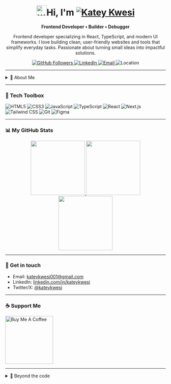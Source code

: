 <!-- ====== HEADER / BANNER ====== -->
<div align="center">
<h1 align="center">
    <img src="https://github.com/blackcater/blackcater/raw/main/images/Hi.gif" height="32" alt="wave"/>Hi, I'm 
  <a href="https://github.com/Kateykwesi" target="_blank">
    <img src="https://img.shields.io/badge/Katey%20Kwesi-ff3068?style=for-the-badge&logoColor=white&labelColor=0d1117" alt="Katey Kwesi"/>
  </a>
</h1>


  <p><strong>Frontend Developer • Builder • Debugger</strong></p>

  <p>
   Frontend developer specializing in React, TypeScript, and modern UI frameworks. I love building clean, user-friendly websites and tools that simplify everyday tasks. Passionate about turning small ideas into impactful solutions.
  </p>

  <!-- Badges (radical theme) -->
  <a href="https://github.com/Kateykwesi?tab=followers">
    <img src="https://img.shields.io/github/followers/Kateykwesi?style=social&label=Follow" alt="GitHub Followers">
  </a>
  <a href="https://www.linkedin.com/in/kateykwesi/">
    <img src="https://img.shields.io/badge/LinkedIn-ff3068?style=flat&logo=linkedin&logoColor=white&labelColor=0d1117" alt="LinkedIn">
  </a>
  <a href="mailto:kateykwesi001@gmail.com">
    <img src="https://img.shields.io/badge/Email-ff3068?style=flat&logo=gmail&logoColor=white&labelColor=0d1117" alt="Email">
  </a>
  <img src="https://img.shields.io/badge/Location-Accra%2C%20Ghana-ff3068?style=flat&labelColor=0d1117" alt="Location">
</div>

---

<details>
  <summary>🚀 About Me</summary>
  <br/>

 I chose software engineering because I believe technology should make life easier and create opportunities.
 I’m inspired by how simple tools can solve everyday problems.

  - 🎯 **Mission:** Build products that improve lives at scale with clean design and clear purpose. 
  - 💡 **I enjoy:** turning messy problems into useful, working features.
  - 🧭 **Current focus:** Frontend engineering (React + TypeScript) while sharpening my foundations. 
  - 🤝 **Open to:** internships, junior frontend roles, and meaningful open-source collaborations.
</details>

---

### 🧰 Tech Toolbox
<div align="left">
<img alt="HTML5" src="https://img.shields.io/badge/HTML5-ff3068?logo=html5&logoColor=white&labelColor=0d1117"> 
<img alt="CSS3" src="https://img.shields.io/badge/CSS3-ff3068?logo=css3&logoColor=white&labelColor=0d1117"> 
<img alt="JavaScript" src="https://img.shields.io/badge/JavaScript-ff3068?logo=javascript&logoColor=white&labelColor=0d1117">
<img alt="TypeScript" src="https://img.shields.io/badge/TypeScript-ff3068?logo=typescript&logoColor=white&labelColor=0d1117">
<img alt="React" src="https://img.shields.io/badge/React-ff3068?logo=react&logoColor=white&labelColor=0d1117">
<img alt="Next.js" src="https://img.shields.io/badge/Next.js-ff3068?logo=nextdotjs&logoColor=white&labelColor=0d1117">
<img alt="Tailwind CSS" src="https://img.shields.io/badge/Tailwind-ff3068?logo=tailwindcss&logoColor=white&labelColor=0d1117">
<img alt="Git" src="https://img.shields.io/badge/Git-ff3068?logo=git&logoColor=white&labelColor=0d1117">
<img alt="Figma" src="https://img.shields.io/badge/Figma-ff3068?logo=figma&logoColor=white&labelColor=0d1117">
</div>

---

### 📊 My GitHub Stats  

<div align="center">

<!-- Stats card -->
<a href="https://github.com/Kateykwesi">
  <img src="https://github-readme-stats.vercel.app/api?username=Kateykwesi&show_icons=true&count_private=true&title_color=ff3068&text_color=ffffff&icon_color=ff3068&bg_color=0d1117&hide_border=true" height="170" />
</a>

<!-- Streak card -->
<a href="https://github.com/Kateykwesi">
  <img src="http://github-readme-streak-stats.herokuapp.com/?user=Kateykwesi&stroke=ffffff&background=0d1117&ring=ff3068&fire=ff3068&currStreakNum=ffffff&currStreakLabel=ff3068&sideNums=ffffff&sideLabels=ffffff&dates=ffffff&hide_border=true" height="170" />
</a>

<!-- Top Languages card -->
<a href="https://github.com/Kateykwesi">
  <img src="https://github-readme-stats.vercel.app/api/top-langs/?username=Kateykwesi&langs_count=6&title_color=ff3068&text_color=ffffff&icon_color=ff3068&bg_color=0d1117&hide_border=true&layout=compact" height="170" />
</a>

</div>

---

### 📮 Get in touch 
- Email: [kateykwesi001@gmail.com](mailto:kateykwesi001@gmail.com)  
- LinkedIn: [linkedin.com/in/kateykwesi](https://www.linkedin.com/in/kateykwesi/)  
- Twitter/X: [@kateykwesi](https://x.com/kateykwesi)  

---

### ☕ Support Me  
<ul style="list-style-type: none; margin: 0; padding: 0;">
  <li style="display: inline-block; margin-right: 0.5rem;">
    <a href="https://buymeacoffee.com/kateykwesi">
      <img src="https://cdn.buymeacoffee.com/buttons/v2/default-yellow.png" width="150" alt="Buy Me A Coffee"/>
    </a>
  </li>
</ul>

---

<details>
  <summary>🌿 Beyond the code</summary>
  <ul>
    <li>📚 Currently reading: The Power of Your Subconscious Mind — Joseph Murphy</li>
    <li>🎧 Focus playlist: Lo-Fi Hip Hop & Afrobeats Mix</li>
    <li>🤸 Hobbies: Gaming • Movie  • Music</li>
  </ul>
</details>
